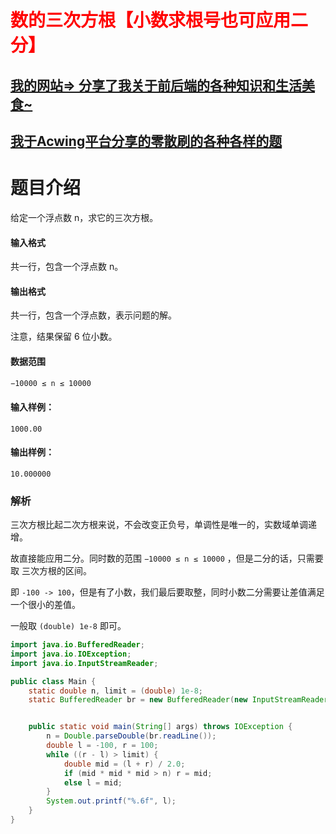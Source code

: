# <font color='red'>数的三次方根【小数求根号也可应用二分】</font>

## [我的网站=> 分享了我关于前后端的各种知识和生活美食~](https://www.fanxy.cloud)

## [我于Acwing平台分享的零散刷的各种各样的题](https://www.acwing.com/blog/content/33005/) 

# 题目介绍

给定一个浮点数 n，求它的三次方根。

#### 输入格式

共一行，包含一个浮点数 n。

#### 输出格式

共一行，包含一个浮点数，表示问题的解。

注意，结果保留 6 位小数。

#### 数据范围

```sh
−10000 ≤ n ≤ 10000
```



#### 输入样例：

```
1000.00
```

#### 输出样例：

```
10.000000
```



### 解析

三次方根比起二次方根来说，不会改变正负号，单调性是唯一的，实数域单调递增。

故直接能应用二分。同时数的范围  `−10000 ≤ n ≤ 10000` ，但是二分的话，只需要取 三次方根的区间。

即 `-100 -> 100`，但是有了小数，我们最后要取整，同时小数二分需要让差值满足一个很小的差值。

一般取 `(double) 1e-8` 即可。



```java
import java.io.BufferedReader;
import java.io.IOException;
import java.io.InputStreamReader;

public class Main {
    static double n, limit = (double) 1e-8;
    static BufferedReader br = new BufferedReader(new InputStreamReader(System.in));


    public static void main(String[] args) throws IOException {
        n = Double.parseDouble(br.readLine());
        double l = -100, r = 100;
        while ((r - l) > limit) {
            double mid = (l + r) / 2.0;
            if (mid * mid * mid > n) r = mid;
            else l = mid;
        }
        System.out.printf("%.6f", l);
    }
}
```











